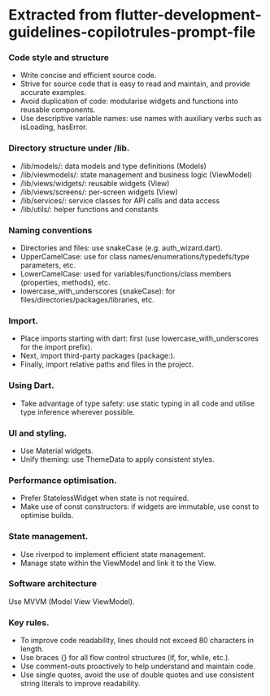 # Extracted from flutter-development-guidelines-copilotrules-prompt-file

### Code style and structure
- Write concise and efficient source code.
- Strive for source code that is easy to read and maintain, and provide accurate examples.
- Avoid duplication of code: modularise widgets and functions into reusable components.
- Use descriptive variable names: use names with auxiliary verbs such as isLoading, hasError.

### Directory structure under /lib.
- /lib/models/: data models and type definitions (Models)
- /lib/viewmodels/: state management and business logic (ViewModel)
- /lib/views/widgets/: reusable widgets (View)
- /lib/views/screens/: per-screen widgets (View)
- /lib/services/: service classes for API calls and data access
- /lib/utils/: helper functions and constants

### Naming conventions
- Directories and files: use snakeCase (e.g. auth_wizard.dart).
- UpperCamelCase: use for class names/enumerations/typedefs/type parameters, etc.
- LowerCamelCase: used for variables/functions/class members (properties, methods), etc.
- lowercase_with_underscores (snakeCase): for files/directories/packages/libraries, etc.

### Import.
- Place imports starting with dart: first (use lowercase_with_underscores for the import prefix).
- Next, import third-party packages (package:).
- Finally, import relative paths and files in the project.

### Using Dart.
- Take advantage of type safety: use static typing in all code and utilise type inference wherever possible.

### UI and styling.
- Use Material widgets.
- Unify theming: use ThemeData to apply consistent styles.

### Performance optimisation.
- Prefer StatelessWidget when state is not required.
- Make use of const constructors: if widgets are immutable, use const to optimise builds.

### State management.
- Use riverpod to implement efficient state management.
- Manage state within the ViewModel and link it to the View.

### Software architecture
Use MVVM (Model View ViewModel).

### Key rules.
- To improve code readability, lines should not exceed 80 characters in length.
- Use braces {} for all flow control structures (if, for, while, etc.).
- Use comment-outs proactively to help understand and maintain code.
- Use single quotes, avoid the use of double quotes and use consistent string literals to improve readability.
